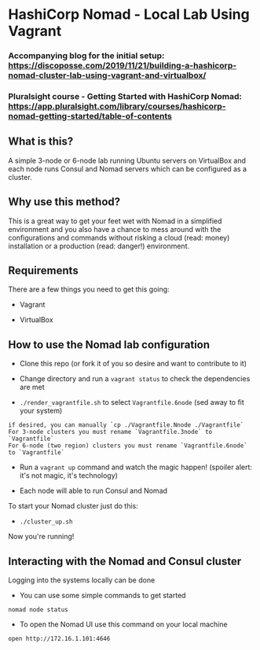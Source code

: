 # HashiCorp Nomad - Local Lab Using Vagrant

### Accompanying blog for the initial setup:  https://discoposse.com/2019/11/21/building-a-hashicorp-nomad-cluster-lab-using-vagrant-and-virtualbox/
### Pluralsight course - Getting Started with HashiCorp Nomad:  https://app.pluralsight.com/library/courses/hashicorp-nomad-getting-started/table-of-contents

## What is this?

A simple 3-node or 6-node lab running Ubuntu servers on VirtualBox and each node runs Consul and Nomad servers which can be configured as a cluster.

## Why use this method?

This is a great way to get your feet wet with Nomad in a simplified environment and you also have a chance to mess around with the configurations and commands without risking a cloud (read: money) installation or a production (read: danger!) environment.

## Requirements

There are a few things you need to get this going:

* Vagrant

* VirtualBox

## How to use the Nomad lab configuration


* Clone this repo (or fork it of you so desire and want to contribute to it)

* Change directory and run a `vagrant status` to check the dependencies are met

* `./render_vagrantfile.sh` to select `Vagrantfile.6node` (sed away to fit your system)
```
if desired, you can manually `cp ./Vagrantfile.Nnode ./Vagrantfile`
For 3-node clusters you must rename `Vagrantfile.3node` to `Vagrantfile`
For 6-node (two region) clusters you must rename `Vagrantfile.6node` to `Vagrantfile`
```

* Run a `vagrant up` command and watch the magic happen! (spoiler alert: it's not magic, it's technology)

* Each node will able to run Consul and Nomad

To start your Nomad cluster just do this:

* `./cluster_up.sh`

Now you're running!

## Interacting with the Nomad and Consul cluster

Logging into the systems locally can be done

* You can use some simple commands to get started
```
nomad node status
```
* To open the Nomad UI use this command on your local machine
```
open http://172.16.1.101:4646
```
